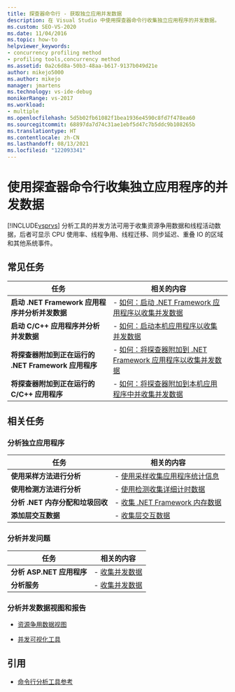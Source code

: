 ```yaml
---
title: 探查器命令行 - 获取独立应用并发数据
description: 在 Visual Studio 中使用探查器命令行收集独立应用程序的并发数据。
ms.custom: SEO-VS-2020
ms.date: 11/04/2016
ms.topic: how-to
helpviewer_keywords:
- concurrency profiling method
- profiling tools,concurrency method
ms.assetid: 0a2c6d8a-50b3-48aa-b617-9137b049d21e
author: mikejo5000
ms.author: mikejo
manager: jmartens
ms.technology: vs-ide-debug
monikerRange: vs-2017
ms.workload:
- multiple
ms.openlocfilehash: 5d5b02fb61082f1bea1936e4590c8fd7f478ea60
ms.sourcegitcommit: 68897da7d74c31ae1ebf5d47c7b5ddc9b108265b
ms.translationtype: HT
ms.contentlocale: zh-CN
ms.lasthandoff: 08/13/2021
ms.locfileid: "122093341"
---
```

# <a name="collect-concurrency-data-for-stand-alone-applications-by-using-the-profiler-command-line"></a>使用探查器命令行收集独立应用程序的并发数据
[!INCLUDE[vsprvs](../code-quality/includes/vsprvs_md.md)] 分析工具的并发方法可用于收集资源争用数据和线程活动数据，后者可显示 CPU 使用率、线程争用、线程迁移、同步延迟、重叠 IO 的区域和其他系统事件。

## <a name="common-tasks"></a>常见任务

|任务|相关的内容|
|----------|---------------------|
|**启动 .NET Framework 应用程序并分析并发数据**|-   [如何：启动 .NET Framework 应用程序以收集并发数据](../profiling/how-to-launch-a-stand-alone-dotnet-framework-app-to-collect-concurrency-data.md)|
|**启动 C/C++ 应用程序并分析并发数据**|-   [如何：启动本机应用程序以收集并发数据](../profiling/how-to-launch-a-stand-alone-native-application-to-collect-concurrency-data.md)|
|**将探查器附加到正在运行的 .NET Framework 应用程序**|-   [如何：将探查器附加到 .NET Framework 应用程序以收集并发数据](../profiling/how-to-attach-the-profiler-to-a-dotnet-app-and-collect-concurrency-data.md)|
|**将探查器附加到正在运行的 C/C++ 应用程序**|-   [如何：将探查器附加到本机应用程序中并收集并发数据](../profiling/how-to-attach-the-profiler-to-a-native-app-and-collect-concurrency-data.md)|

## <a name="related-tasks"></a>相关任务

### <a name="profile-stand-alone-applications"></a>分析独立应用程序

|任务|相关的内容|
|----------|---------------------|
|**使用采样方法进行分析**|-   [使用采样收集应用程序统计信息](../profiling/collecting-application-statistics-for-stand-alone-applications.md)|
|**使用检测方法进行分析**|-   [使用检测收集详细计时数据](../profiling/collecting-detailed-timing-data-for-a-stand-alone-application.md)|
|**分析 .NET 内存分配和垃圾回收**|-   [收集 .NET Framework 内存数据](../profiling/collecting-dotnet-framework-memory-data-for-stand-alone-applications.md)|
|**添加层交互数据**|-   [收集层交互数据](../profiling/adding-tier-interaction-data-from-the-command-line.md)|

### <a name="profile-concurrency-issues"></a>分析并发问题

|任务|相关的内容|
|----------|---------------------|
|**分析 ASP.NET 应用程序**|-   [收集并发数据](../profiling/collecting-concurrency-data-for-an-aspnet-web-application.md)|
|**分析服务**|-   [收集并发数据](../profiling/collecting-concurrency-data-for-a-service-by-using-the-profiler-command-line.md)|

### <a name="analyze-concurrency-data-views-and-reports"></a>分析并发数据视图和报告
- [资源争用数据视图](../profiling/resource-contention-data-views.md)

- [并发可视化工具](../profiling/concurrency-visualizer.md)

## <a name="reference"></a>引用
- [命令行分析工具参考](../profiling/command-line-profiling-tools-reference.md)
